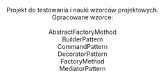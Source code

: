 <p align="center">
Projekt do testowania i nauki wzorców projektowych. <br>
Opracowane wzorce: <br> <br>
AbstractFactoryMethod <br>
BuilderPattern <br>
CommandPattern <br>
DecoratorPattern <br>
FactoryMethod <br>
MediatorPattern <br>
</p>
